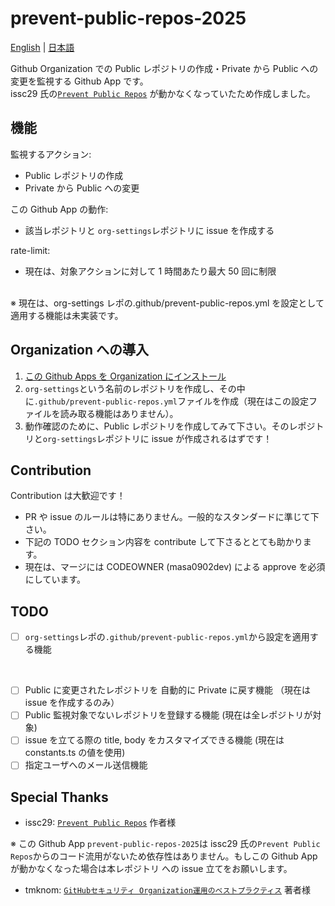 # prevent-public-repos-2025

[English](README.md) | [日本語](README.ja.md)

Github Organization での Public レポジトリの作成・Private から Public への変更を監視する Github App です。  
issc29 氏の[`Prevent Public Repos`](https://github.com/issc29/probot-prevent-public-repos) が動かなくなっていたため作成しました。

## 機能

監視するアクション:

- Public レポジトリの作成
- Private から Public への変更

この Github App の動作:

- 該当レポジトリと `org-settings`レポジトリに issue を作成する

rate-limit:

- 現在は、対象アクションに対して 1 時間あたり最大 50 回に制限

<br />
※ 現在は、org-settings レポの.github/prevent-public-repos.yml を設定として適用する機能は未実装です。

## Organization への導入

1. [この Github Apps を Organization にインストール](https://github.com/apps/prevent-public-repos-2025)
2. `org-settings`という名前のレポジトリを作成し、その中に`.github/prevent-public-repos.yml`ファイルを作成（現在はこの設定ファイルを読み取る機能はありません）。
3. 動作確認のために、Public レポジトリを作成してみて下さい。そのレポジトリと`org-settings`レポジトリに issue が作成されるはずです！

## Contribution

Contribution は大歓迎です！

- PR や issue のルールは特にありません。一般的なスタンダードに準じて下さい。
- 下記の TODO セクション内容を contribute して下さるととても助かります。
- 現在は、マージには CODEOWNER (masa0902dev) による approve を必須にしています。

## TODO

- [ ] `org-settings`レポの`.github/prevent-public-repos.yml`から設定を適用する機能

<br />

- [ ] Public に変更されたレポジトリを 自動的に Private に戻す機能 （現在は issue を作成するのみ）
- [ ] Public 監視対象でないレポジトリを登録する機能 (現在は全レポジトリが対象)
- [ ] issue を立てる際の title, body をカスタマイズできる機能 (現在は constants.ts の値を使用)
- [ ] 指定ユーザへのメール送信機能

## Special Thanks

- issc29: [`Prevent Public Repos`](https://github.com/issc29/probot-prevent-public-repos) 作者様

※ この Github App `prevent-public-repos-2025`は issc29 氏の`Prevent Public Repos`からのコード流用がないため依存性はありません。もしこの Github App が動かなくなった場合は本レポジトリ への issue 立てをお願いします。

- tmknom: [`GitHubセキュリティ Organization運用のベストプラクティス`](https://zenn.dev/tmknom/books/github-organization-security) 著者様
